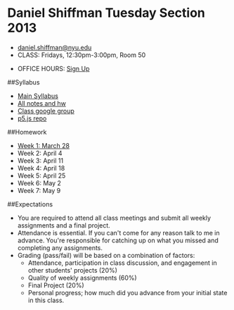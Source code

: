 Daniel Shiffman Tuesday Section 2013
====================================

* [daniel.shiffman@nyu.edu](mailto:daniel.shiffman@nyu.edu)
* CLASS: Fridays, 12:30pm-3:00pm, Room 50
- OFFICE HOURS: [Sign Up](https://itp.nyu.edu/inwiki/Signup/Shiffman)

##Syllabus

- [Main Syllabus](https://github.com/lmccart/itp-creative-js/blob/master/README.md) 
- [All notes and hw](https://github.com/lmccart/itp-creative-js/wiki)
- [Class google group](https://groups.google.com/a/nyu.edu/forum/?hl=en#!forum/itp-creative-js-group)
- [p5.js repo](https://github.com/lmccart/p5.js)

##Homework

* [Week 1: March 28](https://github.com/lmccart/itp-creative-js/wiki/Week-1-Homework-Lauren)
* Week 2: April 4
* Week 3: April 11
* Week 4: April 18
* Week 5: April 25
* Week 6: May 2
* Week 7: May 9


##Expectations 

* You are required to attend all class meetings and submit all weekly assignments and a final project.
* Attendance is essential. If you can't come for any reason talk to me in advance. You're responsible for catching up on what you missed and completing any assignments.
* Grading (pass/fail) will be based on a combination of factors:
    * Attendance, participation in class discussion, and engagement in other students' projects (20%)
    * Quality of weekly assignments (60%)
    * Final Project (20%)
    * Personal progress; how much did you advance from your initial state in this class.